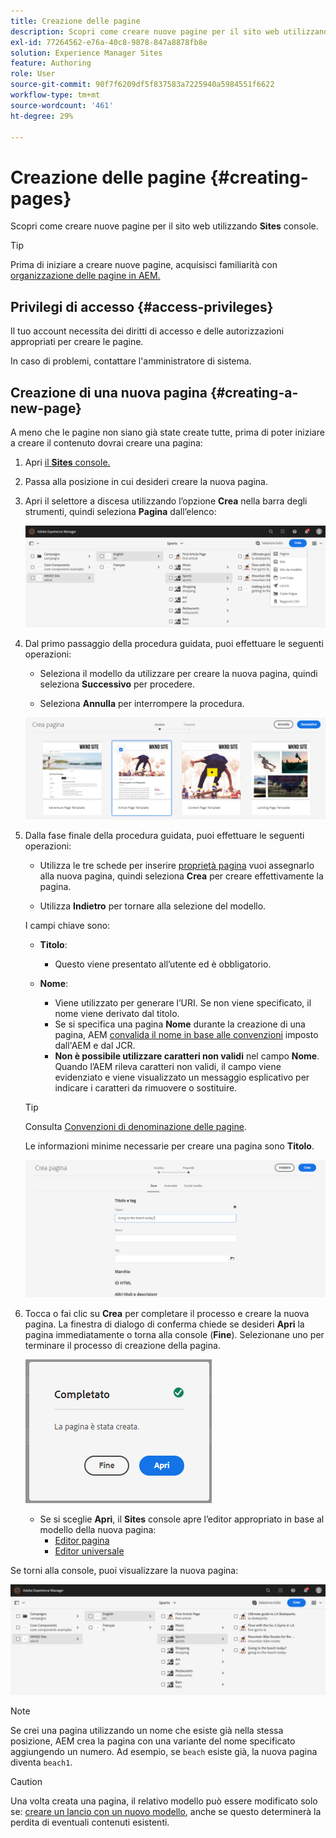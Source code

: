 ```yaml
---
title: Creazione delle pagine
description: Scopri come creare nuove pagine per il sito web utilizzando la console Sites.
exl-id: 77264562-e76a-40c8-9878-847a8878fb8e
solution: Experience Manager Sites
feature: Authoring
role: User
source-git-commit: 90f7f6209df5f837583a7225940a5984551f6622
workflow-type: tm+mt
source-wordcount: '461'
ht-degree: 29%

---
```


# Creazione delle pagine {#creating-pages}

Scopri come creare nuove pagine per il sito web utilizzando **Sites** console.

>[!TIP]
>
>Prima di iniziare a creare nuove pagine, acquisisci familiarità con [organizzazione delle pagine in AEM.](/help/sites-cloud/authoring/sites-console/organizing-pages.md)

## Privilegi di accesso {#access-privileges}

Il tuo account necessita dei diritti di accesso e delle autorizzazioni appropriati per creare le pagine.

In caso di problemi, contattare l&#39;amministratore di sistema.

## Creazione di una nuova pagina {#creating-a-new-page}

A meno che le pagine non siano già state create tutte, prima di poter iniziare a creare il contenuto dovrai creare una pagina:

1. Apri [il **Sites** console.](/help/sites-cloud/authoring/sites-console/introduction.md)
1. Passa alla posizione in cui desideri creare la nuova pagina.
1. Apri il selettore a discesa utilizzando l’opzione **Crea** nella barra degli strumenti, quindi seleziona **Pagina** dall’elenco:

   ![Creazione di una pagina](/help/sites-cloud/authoring/assets/organizing-create-page.png)

1. Dal primo passaggio della procedura guidata, puoi effettuare le seguenti operazioni:

   * Seleziona il modello da utilizzare per creare la nuova pagina, quindi seleziona **Successivo** per procedere.

   * Seleziona **Annulla** per interrompere la procedura.

   ![Selezione di un modello per una nuova pagina](/help/sites-cloud/authoring/assets/organizing-create-page-template.png)

1. Dalla fase finale della procedura guidata, puoi effettuare le seguenti operazioni:

   * Utilizza le tre schede per inserire [proprietà pagina](/help/sites-cloud/authoring/sites-console/page-properties.md) vuoi assegnarlo alla nuova pagina, quindi seleziona **Crea** per creare effettivamente la pagina.

   * Utilizza **Indietro** per tornare alla selezione del modello.

   I campi chiave sono:

   * **Titolo**:

      * Questo viene presentato all’utente ed è obbligatorio.

   * **Nome**:

      * Viene utilizzato per generare l’URI. Se non viene specificato, il nome viene derivato dal titolo.
      * Se si specifica una pagina **Nome** durante la creazione di una pagina, AEM [convalida il nome in base alle convenzioni](/help/implementing/developing/introduction/naming-conventions.md) imposto dall&#39;AEM e dal JCR.
      * **Non è possibile utilizzare caratteri non validi** nel campo **Nome**. Quando l’AEM rileva caratteri non validi, il campo viene evidenziato e viene visualizzato un messaggio esplicativo per indicare i caratteri da rimuovere o sostituire.

   >[!TIP]
   >
   >Consulta [Convenzioni di denominazione delle pagine](#page-naming-conventions).

   Le informazioni minime necessarie per creare una pagina sono **Titolo**.

   ![Fornire il titolo della pagina](/help/sites-cloud/authoring/assets/organizing-create-page-title.png)

1. Tocca o fai clic su **Crea** per completare il processo e creare la nuova pagina. La finestra di dialogo di conferma chiede se desideri **Apri** la pagina immediatamente o torna alla console (**Fine**). Selezionane uno per terminare il processo di creazione della pagina.

   ![Creazione pagina completata](/help/sites-cloud/authoring/assets/organizing-create-page-success.png)

   * Se si sceglie **Apri**, il **Sites** console apre l’editor appropriato in base al modello della nuova pagina:
      * [Editor pagina](/help/sites-cloud/authoring/page-editor/introduction.md)
      * [Editor universale](/help/sites-cloud/authoring/universal-editor/authoring.md)

Se torni alla console, puoi visualizzare la nuova pagina:

![Nuova pagina risultante](/help/sites-cloud/authoring/assets/organizing-create-page-result.png)

>[!NOTE]
>
>Se crei una pagina utilizzando un nome che esiste già nella stessa posizione, AEM crea la pagina con una variante del nome specificato aggiungendo un numero. Ad esempio, se `beach` esiste già, la nuova pagina diventa `beach1`.

>[!CAUTION]
>
>Una volta creata una pagina, il relativo modello può essere modificato solo se: [creare un lancio con un nuovo modello](/help/sites-cloud/authoring/launches/creating.md#create-launch-with-new-template), anche se questo determinerà la perdita di eventuali contenuti esistenti.
